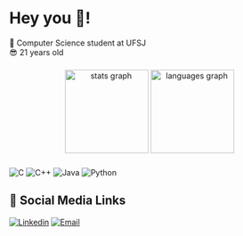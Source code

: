 # Hey you 👋! 

🐍 Computer Science student at UFSJ <br>
😎 21 years old

### 

<div align="center">
  <img src="https://github-readme-stats.vercel.app/api?username=lucassvalentim&hide_title=false&hide_rank=false&show_icons=true&include_all_commits=true&count_private=true&disable_animations=true&theme=moltack&locale=en&hide_border=false" height="150" alt="stats graph"  />
  <img src="https://github-readme-stats.vercel.app/api/top-langs?username=lucassvalentim&locale=en&hide_title=false&layout=compact&card_width=320&langs_count=5&theme=moltack&hide_border=false" height="150" alt="languages graph"  />
</div>

###


###

![C](https://img.shields.io/badge/C-7f8b99?style=for-the-badge&logo=c&logoColor=white)
![C++](https://img.shields.io/badge/C++-004482?style=for-the-badge&logo=cplusplus&logoColor=white)
![Java](https://img.shields.io/badge/Java-ED8B00?style=for-the-badge&logo=openjdk&logoColor=white)
![Python](https://img.shields.io/badge/Python-3772a3?style=for-the-badge&logo=python&logoColor=ffd040)


## 🎈 Social Media Links

[![Linkedin](https://img.shields.io/badge/Linkedin-0e76a8?style=for-the-badge&logo=linkedin&logoColor=white)](https://www.linkedin.com/in/lucas-valentim-00017a283/)
[![Email](https://img.shields.io/badge/-Email-C33027?style=for-the-badge&logo=Gmail&logoColor=white)](mailto:lucas.valentimrocha@gmail.com)
